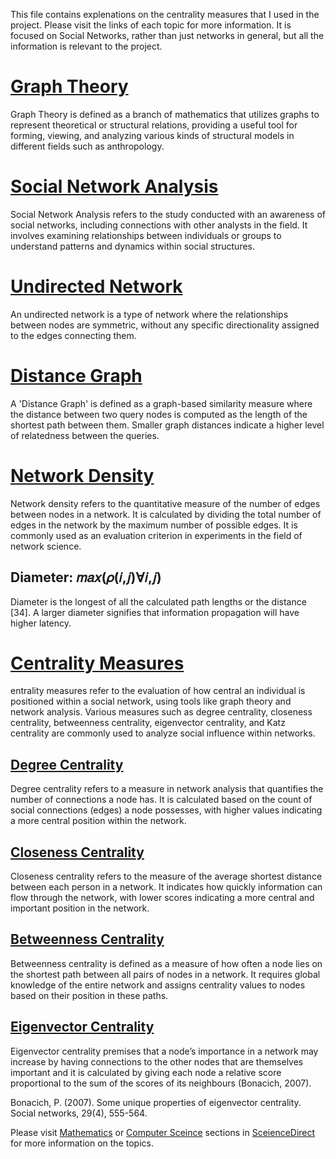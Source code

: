 
This file contains explenations on the centrality measures that I used in the project.
Please visit the links of each topic for more information.
It is focused on Social Networks, rather than just networks in general,
but all the information is relevant to the project.


# [Graph Theory](https://www.sciencedirect.com/topics/computer-science/graph-theory)
Graph Theory is defined as a branch of mathematics that utilizes graphs to represent theoretical or structural relations, providing a useful tool for forming, viewing, and analyzing various kinds of structural models in different fields such as anthropology.

# [Social Network Analysis](https://www.sciencedirect.com/topics/social-sciences/social-network-analysis)
Social Network Analysis refers to the study conducted with an awareness of social networks, including connections with other analysts in the field. It involves examining relationships between individuals or groups to understand patterns and dynamics within social structures.

# [Undirected Network](https://www.sciencedirect.com/topics/computer-science/undirected-network)
An undirected network is a type of network where the relationships between nodes are symmetric, without any specific directionality assigned to the edges connecting them.

# [Distance Graph](https://www.sciencedirect.com/topics/computer-science/distance-graph)
A 'Distance Graph' is defined as a graph-based similarity measure where the distance between two query nodes is computed as the length of the shortest path between them. Smaller graph distances indicate a higher level of relatedness between the queries.

# [Network Density](https://www.sciencedirect.com/topics/computer-science/network-density)
Network density refers to the quantitative measure of the number of edges between nodes in a network. It is calculated by dividing the total number of edges in the network by the maximum number of possible edges. It is commonly used as an evaluation criterion in experiments in the field of network science.

## Diameter: 𝑚𝑎𝑥(𝜌(𝑖,𝑗)∀𝑖,𝑗)
Diameter is the longest of all the calculated path lengths or the distance [34]. A larger diameter signifies that information propagation will have higher latency.

# [Centrality Measures](https://www.sciencedirect.com/topics/computer-science/centrality-measure)
entrality measures refer to the evaluation of how central an individual is positioned within a social network, using tools like graph theory and network analysis. Various measures such as degree centrality, closeness centrality, betweenness centrality, eigenvector centrality, and Katz centrality are commonly used to analyze social influence within networks.

## [Degree Centrality](https://www.sciencedirect.com/topics/computer-science/degree-centrality)
Degree centrality refers to a measure in network analysis that quantifies the number of connections a node has. It is calculated based on the count of social connections (edges) a node possesses, with higher values indicating a more central position within the network.

## [Closeness Centrality](https://www.sciencedirect.com/topics/computer-science/closeness-centrality)
Closeness centrality refers to the measure of the average shortest distance between each person in a network. It indicates how quickly information can flow through the network, with lower scores indicating a more central and important position in the network.

## [Betweenness Centrality](https://www.sciencedirect.com/topics/computer-science/betweenness-centrality)
Betweenness centrality is defined as a measure of how often a node lies on the shortest path between all pairs of nodes in a network. It requires global knowledge of the entire network and assigns centrality values to nodes based on their position in these paths.

## [Eigenvector Centrality](https://www.sciencedirect.com/topics/mathematics/eigenvector)
Eigenvector centrality premises that a node’s importance in a network may increase by having connections to the other nodes
that are themselves important and it is calculated by giving each node a relative score proportional
to the sum of the scores of its neighbours (Bonacich, 2007).

Bonacich, P. (2007). Some unique properties of eigenvector centrality. Social networks, 29(4), 555-564.



Please visit [Mathematics](https://www.sciencedirect.com/topics/mathematics/) or [Computer Sceince](https://www.sciencedirect.com/topics/computer-science/) sections in [SceienceDirect](https://www.sciencedirect.com/topics/) for more information on the topics.
